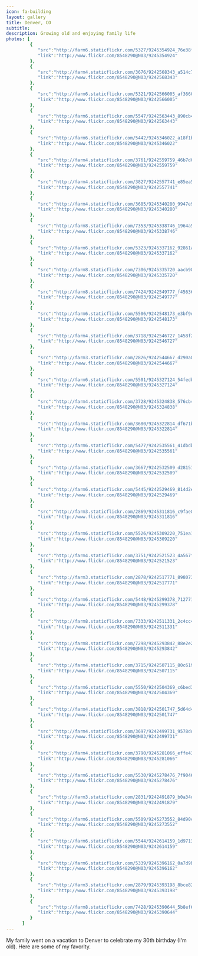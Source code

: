 ```yaml
---
icon: fa-building
layout: gallery
title: Denver, CO
subtitle:
description: Growing old and enjoying family life
photos: [
         {
            "src":"http://farm6.staticflickr.com/5327/9245354924_76e38f5213_z.jpg",
            "link":"http://www.flickr.com/8548290@N03/9245354924"
         },
         {
            "src":"http://farm4.staticflickr.com/3676/9242568343_a514c7bc52_z.jpg",
            "link":"http://www.flickr.com/8548290@N03/9242568343"
         },
         {
            "src":"http://farm6.staticflickr.com/5321/9242566005_af3660f14d_z.jpg",
            "link":"http://www.flickr.com/8548290@N03/9242566005"
         },
         {
            "src":"http://farm6.staticflickr.com/5547/9242563443_890cb46952_z.jpg",
            "link":"http://www.flickr.com/8548290@N03/9242563443"
         },
         {
            "src":"http://farm6.staticflickr.com/5442/9245346022_a18f1bf811_z.jpg",
            "link":"http://www.flickr.com/8548290@N03/9245346022"
         },
         {
            "src":"http://farm4.staticflickr.com/3761/9242559759_46b7d0340a_z.jpg",
            "link":"http://www.flickr.com/8548290@N03/9242559759"
         },
         {
            "src":"http://farm4.staticflickr.com/3827/9242557741_e85ea5cb90_z.jpg",
            "link":"http://www.flickr.com/8548290@N03/9242557741"
         },
         {
            "src":"http://farm4.staticflickr.com/3685/9245340280_9947e90f0f_z.jpg",
            "link":"http://www.flickr.com/8548290@N03/9245340280"
         },
         {
            "src":"http://farm8.staticflickr.com/7353/9245338746_1964a52666_z.jpg",
            "link":"http://www.flickr.com/8548290@N03/9245338746"
         },
         {
            "src":"http://farm6.staticflickr.com/5323/9245337162_92861ae217_z.jpg",
            "link":"http://www.flickr.com/8548290@N03/9245337162"
         },
         {
            "src":"http://farm8.staticflickr.com/7306/9245335720_aacb9876af_z.jpg",
            "link":"http://www.flickr.com/8548290@N03/9245335720"
         },
         {
            "src":"http://farm8.staticflickr.com/7424/9242549777_f456369ec7_z.jpg",
            "link":"http://www.flickr.com/8548290@N03/9242549777"
         },
         {
            "src":"http://farm6.staticflickr.com/5506/9242548173_e3bf9db8ff_z.jpg",
            "link":"http://www.flickr.com/8548290@N03/9242548173"
         },
         {
            "src":"http://farm4.staticflickr.com/3718/9242546727_1458f2fe88_z.jpg",
            "link":"http://www.flickr.com/8548290@N03/9242546727"
         },
         {
            "src":"http://farm3.staticflickr.com/2826/9242544667_d290a8b34f_z.jpg",
            "link":"http://www.flickr.com/8548290@N03/9242544667"
         },
         {
            "src":"http://farm6.staticflickr.com/5501/9245327124_54fedb825f_z.jpg",
            "link":"http://www.flickr.com/8548290@N03/9245327124"
         },
         {
            "src":"http://farm4.staticflickr.com/3728/9245324838_576cb4b126_z.jpg",
            "link":"http://www.flickr.com/8548290@N03/9245324838"
         },
         {
            "src":"http://farm4.staticflickr.com/3680/9245322814_df671b5990_z.jpg",
            "link":"http://www.flickr.com/8548290@N03/9245322814"
         },
         {
            "src":"http://farm6.staticflickr.com/5477/9242535561_41dbdb207d_z.jpg",
            "link":"http://www.flickr.com/8548290@N03/9242535561"
         },
         {
            "src":"http://farm4.staticflickr.com/3667/9242532509_d281514972_z.jpg",
            "link":"http://www.flickr.com/8548290@N03/9242532509"
         },
         {
            "src":"http://farm6.staticflickr.com/5445/9242529469_814d2e0c24_z.jpg",
            "link":"http://www.flickr.com/8548290@N03/9242529469"
         },
         {
            "src":"http://farm3.staticflickr.com/2869/9245311816_c9fae818bd_z.jpg",
            "link":"http://www.flickr.com/8548290@N03/9245311816"
         },
         {
            "src":"http://farm6.staticflickr.com/5526/9245309220_751ea1d50a_z.jpg",
            "link":"http://www.flickr.com/8548290@N03/9245309220"
         },
         {
            "src":"http://farm4.staticflickr.com/3751/9242521523_4a567ff94e_z.jpg",
            "link":"http://www.flickr.com/8548290@N03/9242521523"
         },
         {
            "src":"http://farm3.staticflickr.com/2878/9242517771_8980739787_z.jpg",
            "link":"http://www.flickr.com/8548290@N03/9242517771"
         },
         {
            "src":"http://farm6.staticflickr.com/5448/9245299378_712771451a_z.jpg",
            "link":"http://www.flickr.com/8548290@N03/9245299378"
         },
         {
            "src":"http://farm8.staticflickr.com/7333/9242511331_2c4cc4edb7_z.jpg",
            "link":"http://www.flickr.com/8548290@N03/9242511331"
         },
         {
            "src":"http://farm8.staticflickr.com/7298/9245293842_88e2e22e35_z.jpg",
            "link":"http://www.flickr.com/8548290@N03/9245293842"
         },
         {
            "src":"http://farm4.staticflickr.com/3715/9242507115_80c61957bf_z.jpg",
            "link":"http://www.flickr.com/8548290@N03/9242507115"
         },
         {
            "src":"http://farm6.staticflickr.com/5550/9242504369_c6bed34443_z.jpg",
            "link":"http://www.flickr.com/8548290@N03/9242504369"
         },
         {
            "src":"http://farm4.staticflickr.com/3818/9242501747_5d64d419c6_z.jpg",
            "link":"http://www.flickr.com/8548290@N03/9242501747"
         },
         {
            "src":"http://farm4.staticflickr.com/3697/9242499731_9578dd2180_z.jpg",
            "link":"http://www.flickr.com/8548290@N03/9242499731"
         },
         {
            "src":"http://farm4.staticflickr.com/3790/9245281066_effe43a664_z.jpg",
            "link":"http://www.flickr.com/8548290@N03/9245281066"
         },
         {
            "src":"http://farm6.staticflickr.com/5530/9245278476_7f904664ce_z.jpg",
            "link":"http://www.flickr.com/8548290@N03/9245278476"
         },
         {
            "src":"http://farm3.staticflickr.com/2831/9242491879_b0a34dd896_z.jpg",
            "link":"http://www.flickr.com/8548290@N03/9242491879"
         },
         {
            "src":"http://farm6.staticflickr.com/5509/9245273552_84d90c1a4e_z.jpg",
            "link":"http://www.flickr.com/8548290@N03/9245273552"
         },
         {
            "src":"http://farm6.staticflickr.com/5544/9242614159_1d97130c27_z.jpg",
            "link":"http://www.flickr.com/8548290@N03/9242614159"
         },
         {
            "src":"http://farm6.staticflickr.com/5339/9245396162_0a7d9b8009_z.jpg",
            "link":"http://www.flickr.com/8548290@N03/9245396162"
         },
         {
            "src":"http://farm3.staticflickr.com/2879/9245393198_8bce82506d_z.jpg",
            "link":"http://www.flickr.com/8548290@N03/9245393198"
         },
         {
            "src":"http://farm8.staticflickr.com/7428/9245390644_5b8ef6250d_z.jpg",
            "link":"http://www.flickr.com/8548290@N03/9245390644"
         }
      ]
---
```


My family went on a vacation to Denver to celebrate my 30th birthday (I'm old). Here are some of my favority.
